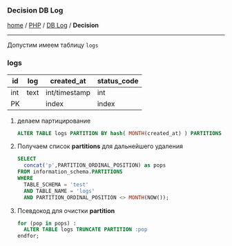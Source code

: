 ### Decision DB Log
[home][go-home] / [PHP][go-php] / [DB Log][go-db-log] / **Decision**

---

Допустим имеем таблицу `logs`

### logs

| id | log | created_at  | status_code|
|--- | --- | ----------- | ---------- |
|int | text|int/timestamp|     int    |
|PK |      |     index   |   index    |

1. делаем партицирование
    ```sql
    ALTER TABLE logs PARTITION BY hash( MONTH(created_at) ) PARTITIONS 12;
    ```
2. Получаем список **partitions** для дальнейшего удаления
    ```sql
    SELECT 
      concat('p',PARTITION_ORDINAL_POSITION) as pops
    FROM information_schema.PARTITIONS 
    WHERE 
      TABLE_SCHEMA = 'test' 
      AND TABLE_NAME = 'logs'
      AND PARTITION_ORDINAL_POSITION <> MONTH(NOW());
    ```
3. Псевдокод для очистки **partition**
    ```sql
    for (pop in pops) :
      ALTER TABLE logs TRUNCATE PARTITION :pop
    endfor;
    ```
    
[go-db-log]: ./index.md
[go-php]: ../index.md
[go-home]: ../../index.md
